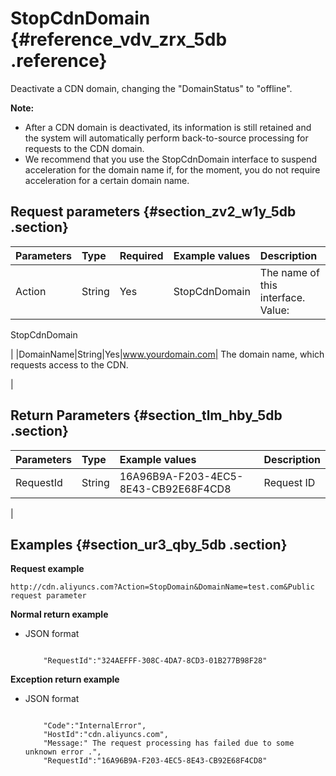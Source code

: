 # StopCdnDomain {#reference_vdv_zrx_5db .reference}

Deactivate a CDN domain, changing the "DomainStatus" to "offline".

**Note:** 

-   After a CDN domain is deactivated, its information is still retained and the system will automatically perform back-to-source processing for requests to the CDN domain.
-   We recommend that you use the StopCdnDomain interface to suspend acceleration for the domain name if, for the moment, you do not require acceleration for a certain domain name.

## Request parameters {#section_zv2_w1y_5db .section}

|Parameters|Type|Required|Example values|Description|
|:---------|:---|:-------|:-------------|:----------|
|Action|String|Yes|StopCdnDomain| The name of this interface. Value: 

 StopCdnDomain

 |
|DomainName|String|Yes|www.yourdomain.com| The domain name, which requests access to the CDN.

 |

## Return Parameters {#section_tlm_hby_5db .section}

|Parameters|Type|Example values|Description|
|:---------|:---|:-------------|:----------|
|RequestId|String|16A96B9A-F203-4EC5-8E43-CB92E68F4CD8| Request ID

 |

## Examples {#section_ur3_qby_5db .section}

**Request example**

```
http://cdn.aliyuncs.com?Action=StopDomain&DomainName=test.com&Public request parameter
```

**Normal return example**

-   JSON format

    ```
    
        "RequestId":"324AEFFF-308C-4DA7-8CD3-01B277B98F28"
    
    ```


**Exception return example**

-   JSON format

    ```
    
        "Code":"InternalError",
        "HostId":"cdn.aliyuncs.com",
        "Message:" The request processing has failed due to some unknown error .",
        "RequestId":"16A96B9A-F203-4EC5-8E43-CB92E68F4CD8"
    
    ```


